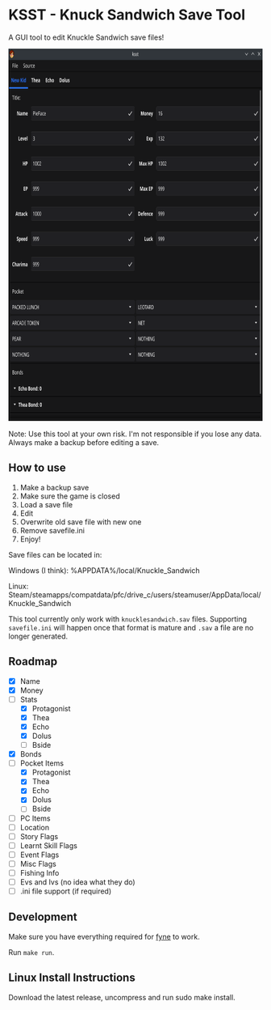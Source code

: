 # KSST - Knuck Sandwich Save Tool

A GUI tool to edit Knuckle Sandwich save files!

<p align="center">
  <img width="776" height="736" src="/assets/screenshot.png">
</p>

Note: Use this tool at your own risk. I'm not responsible if you lose any data. Always make a backup before editing a save.

## How to use

1. Make a backup save
2. Make sure the game is closed
3. Load a save file
4. Edit
5. Overwrite old save file with new one
6. Remove savefile.ini
7. Enjoy!

Save files can be located in:

Windows (I think): %APPDATA%/local/Knuckle_Sandwich

Linux: Steam/steamapps/compatdata/pfc/drive_c/users/steamuser/AppData/local/Knuckle_Sandwich

This tool currently only work with `knucklesandwich.sav` files. Supporting `savefile.ini` will happen once that format is mature and `.sav` a file are no longer generated.

## Roadmap

- [x] Name
- [x] Money
- [ ] Stats
    - [x] Protagonist
    - [x] Thea
    - [x] Echo
    - [x] Dolus
    - [ ] Bside
- [x] Bonds
- [ ] Pocket Items
    - [x] Protagonist
    - [x] Thea
    - [x] Echo
    - [x] Dolus
    - [ ] Bside
- [ ] PC Items
- [ ] Location
- [ ] Story Flags
- [ ] Learnt Skill Flags
- [ ] Event Flags
- [ ] Misc Flags
- [ ] Fishing Info
- [ ] Evs and Ivs (no idea what they do)
- [ ] .ini file support (if required)

## Development

Make sure you have everything required for [fyne](https://github.com/fyne-io/fyne) to work.

Run `make run`.

## Linux Install Instructions

Download the latest release, uncompress and run sudo make install.


